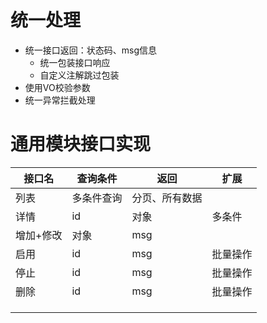 # 统一处理

- 统一接口返回：状态码、msg信息
  - 统一包装接口响应
  - 自定义注解跳过包装
- 使用VO校验参数
- 统一异常拦截处理

# 通用模块接口实现

| 接口名    | 查询条件   | 返回           | 扩展     |
| --------- | ---------- | -------------- | -------- |
| 列表      | 多条件查询 | 分页、所有数据 |          |
| 详情      | id         | 对象           | 多条件   |
| 增加+修改 | 对象       | msg            |          |
| 启用      | id         | msg            | 批量操作 |
| 停止      | id         | msg            | 批量操作 |
| 删除      | id         | msg            | 批量操作 |
|           |            |                |          |
|           |            |                |          |
|           |            |                |          |

